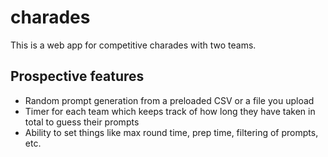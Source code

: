 # charades

This is a web app for competitive charades with two teams.

## Prospective features

- Random prompt generation from a preloaded CSV or a file you upload
- Timer for each team which keeps track of how long they have taken in total to guess their prompts
- Ability to set things like max round time, prep time, filtering of prompts, etc.
